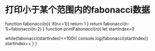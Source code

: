 # 打印小于某个范围内的fabonacci数据
function fabonacci(n){
if(n<=1){
  return 1
}
return fabonacci(n-1)+fabonacci(n-2)
}
function printFabonacci(n){
 let startIndex=0
  
  while(fabonacci(startIndex)<=100){
  console.log(fabonacci(startIndex))
	startIndex++
}
}


